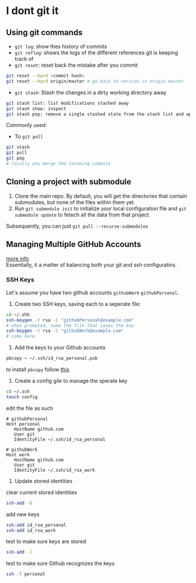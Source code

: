 # I dont git it
## Using git commands
- ```git log```: show thes history of commits
- ```git reflog```: shows the logs of the different references git is keeping track of
- ```git reset```: reset back the mistake after you commit
```bash
git reset --hard <commit hash> 
git reset --hard origin/master # go back to version in origin master
```
- ```git stash```: Stash the changes in a dirty working directory away
```bash
git stash list: list modifications stashed away
git stash show: inspect
git stash pop: remove a single stashed state from the stash list and apply it on top of the current working tree state
```
Commonly used:
- To ```git pull```
```bash
git stash
git pull
git pop
# locally you merge the incoming commits
```

## Cloning a project with submodule
1. Clone the main repo. By default, you will get the directories that contain submodules, but none of the files within them yet.
1. Run `git submodule init` to initialize your local configuration file and `git submodule update` to fetech all the data from that project.

Subsequently, you can just `git pull --recurse-submodules`

## Managing Multiple GitHub Accounts
[more info](https://mherman.org/blog/managing-multiple-github-accounts/) <br>
Essentially, it a matter of balancing both your git and ssh configuratins. 

### SSH Keys
Let's assume you have two github accounts `githubWork` `githubPersonal`. 
1. Create two SSH keys, saving each to a seperate file:
```bash
cd ~/.shh
ssh-keygen -t rsa -C "githubPersonal@example.com"
# when prompted, name the file that saves the key
ssh-keygen -t rsa -C "githubWork@example.com"
# same here
``` 
1. Add the keys to your Github accounts
```bash
pbcopy < ~/.ssh/id_rsa_personal.pub
``` 
to install `pbcopy` follow [this](https://garywoodfine.com/use-pbcopy-on-ubuntu/) <br>
1. Create a config gile to manage the sperate key
```bash
cd ~/.ssh
touch config
```
edit the file as such
```
# githubPersonal
Host personal
   HostName github.com
   User git
   IdentityFile ~/.ssh/id_rsa_personal

# githubWork
Host work
   HostName github.com
   User git
   IdentityFile ~/.ssh/id_rsa_work
```

1. Update stored identities

clear current stored identities
```bash
ssh-add -D
```
add new keys
```bash
ssh-add id_rsa_personal
ssh-add id_rsa_work
```
test to make sure keys are stored
```bash
ssh-add -l
```
test to make sure Github recognizes the keys
```bash
ssh -T personal
```
